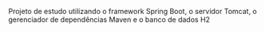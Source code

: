 Projeto de estudo utilizando o framework Spring Boot, o servidor Tomcat, o gerenciador de dependências Maven e o banco de dados H2
